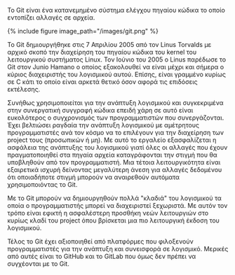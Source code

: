

Το Git είναι ένα κατανεμημένο σύστημα ελέγχου πηγαίου κώδικα το
οποίο εντοπίζει αλλαγές σε αρχεία.

{% include figure image_path="/images/git.png" %}

Το Git δημιουργήθηκε στις 7 Απριλίου 2005 από τον Linus Torvalds
με αρχικό σκοπό την διαχείρηση του πηγαίου κώδικα του kernel του
λειτουργικού συστήματος Linux. Τον Ιούνιο του 2005 ο Linus παρέδωσε
το Git στον Junio Hamano ο οποίος εξακολουθεί να είναι μέχρι και 
σήμερα ο κύριος διαχειριστής του λογισμικού αυτού. Επίσης, είναι γραμμένο
κυρίως σε C κάτι το οποίο είναι αρκετά θετικό όσον αφορά τις επιδόσεις
εκτέλεσης.

Συνήθως χρησιμοποιείται για την ανάπτυξη λογισμικού και συγκεκριμένα
στην συνεργατική συγγραφή κώδικα επειδή χάρη σε αυτό είναι ευκολότερος
ο συγχρονισμός των προγραμματιστών που συνεργάζονται. Έχει βελτιώσει ραγδαία την 
ανάπτυξη λογισμικού με αμέτρητους προγραμματιστές ανά τον κόσμο να το επιλέγουν 
για την διαχείρηση των project τους (προσωπικών ή μη). Με αυτό το εργαλείο 
εξασφαλίζεται η ασφάλεια της ανάπτυξης του λογισμικού γιατί όλες οι 
αλλαγές που έχουν πραγματοποιηθεί στα πηγαία αρχεία καταγράφονται την 
στιγμή που θα υποβληθούν από τον προγραμματιστή. Μια τέτοια λειτουργικότητα 
είναι εξαιρετικά ισχυρή δείνοντας μεγαλύτερη άνεση για αλλαγές δεδομένου 
ότι οποιαδήποτε στιγμή μπορούν να αναιρεθούν αυτόματα χρησιμοποιόντας το Git.

Με το Git μπορούν να δημιουργηθούν πολλά "κλαδιά" του λογισμικού τα οποία
ο προγραμματιστής μπορεί να διαχειριστεί ξεχωριστά. Με αυτόν τον τρόπο
είναι εφικτή η ασφαλέστερη προσθήκη νεών λειτουργιών στο κυρίως κλαδί
του project όπου βρίσκεται μια πιο λειτουργική έκδοση του λογισμικού. 

Τέλος το Git έχει αξιοποιηθεί από πλατφόρμες που φιλοξενούν προγραμματιστές
για την ανάπτυξη και συνεισφορά σε λογισμικό. Μερικές από αυτές είναι το
GitHub και το GitLab που όμως δεν πρέπει να συγχέονται με το Git.